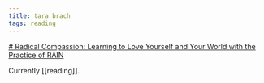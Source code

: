```yaml
---
title: tara brach
tags: reading
---
```


[# Radical Compassion: Learning to Love Yourself and Your World with the Practice of RAIN](https://smile.amazon.co.uk/Radical-Compassion-Learning-Yourself-Practice-ebook/dp/B07R462YRR/ref=sr_1_1?crid=1HO8N2TZPS3ES&keywords=radical+compassion+tara+brach&qid=1652893177&s=books&sprefix=radical+comp%2Cstripbooks%2C88&sr=1-1)

Currently [[reading]].
